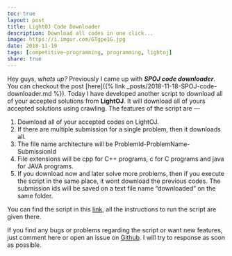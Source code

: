 ```yaml
---  
toc: true  
layout: post  
title: LightOJ Code Downloader  
description: Download all codes in one click...  
image: https://i.imgur.com/GTgpe1G.jpg  
date: 2018-11-19  
tags: [competitive-programming, programming, lightoj]  
share: true  
---  
```

  
Hey guys, *whats up?* Previously I came up with ***SPOJ code downloader***. You can checkout the post [here]({% link _posts/2018-11-18-SPOJ-code-downloader.md %}). Today I have developed another script to download all of your accepted solutions from **LightOJ**. It will download all of yours accepted solutions using crawling. The features of the script are —  
  
1. Download all of your accepted codes on LightOJ.  
2. If there are multiple submission for a single problem, then it downloads all.  
3. The file name architecture will be ProblemId-ProblemName-SubmissionId  
4. File extensions will be cpp for C++ programs, c for C programs and java for JAVA programs.  
5. If you download now and later solve more problems, then if you execute the script in the same place, it wont download the previous codes. The submission ids will be saved on a text file name “downloaded” on the same folder.  
  
You can find the script in this [link](https://github.com/dipta007/lightoj-code-downloader), all the instructions to run the script are given there.  
  
If you find any bugs or problems regarding the script or want new features, just comment here or open an issue on [Github](https://github.com/dipta007/lightoj-code-downloader/issues). I will try to response as soon as possible.  
